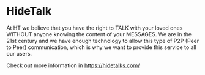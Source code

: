 # HideTalk
At HT we believe that you have the right to TALK with your loved ones WITHOUT anyone knowing the content of your MESSAGES. We are in the 21st century and we have enough technology to allow this type of P2P (Peer to Peer) communication, which is why we want to provide this service to all our users. 

Check out more information in https://hidetalks.com/
